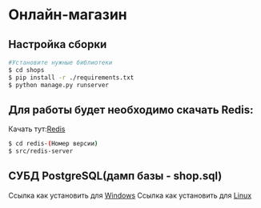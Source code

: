 # Онлайн-магазин

## Настройка сборки

```bash
#Установите нужные библиотеки
$ cd shops
$ pip install -r ./requirements.txt
$ python manage.py runserver

```
## Для работы будет необходимо скачать Redis:
Качать тут:[Redis](https://redis.io/)

```bash
$ cd redis-(Номер версии)
$ src/redis-server

```
## СУБД PostgreSQL(дамп базы - shop.sql)
Ссылка как установить для [Windows](https://www.youtube.com/watch?v=yYJ74Sc7nw8)
Ссылка как установить для [Linux](https://losst.ru/ustanovka-postgresql-ubuntu-16-04)